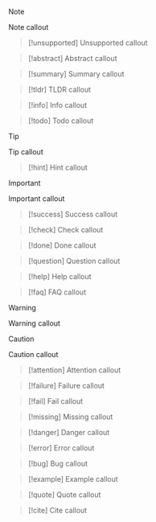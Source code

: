 > [!note]
> Note callout

> [!unsupported]
> Unsupported callout

> [!abstract]
> Abstract callout

> [!summary]
> Summary callout

> [!tldr]
> TLDR callout

> [!info]
> Info callout

> [!todo]
> Todo callout

> [!tip]
> Tip callout

> [!hint]
> Hint callout

> [!important]
> Important callout

> [!success]
> Success callout

> [!check]
> Check callout

> [!done]
> Done callout

> [!question]
> Question callout

> [!help]
> Help callout

> [!faq]
> FAQ callout

> [!warning]
> Warning callout

> [!caution]
> Caution callout

> [!attention]
> Attention callout

> [!failure]
> Failure callout

> [!fail]
> Fail callout

> [!missing]
> Missing callout

> [!danger]
> Danger callout

> [!error]
> Error callout

> [!bug]
> Bug callout

> [!example]
> Example callout

> [!quote]
> Quote callout

> [!cite]
> Cite callout
